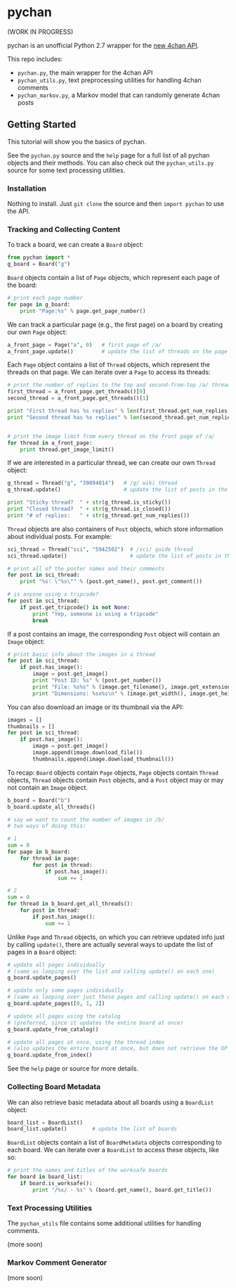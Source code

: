 pychan
======

(WORK IN PROGRESS)

pychan is an unofficial Python 2.7 wrapper for the [new 4chan API](https://github.com/4chan/4chan-API).

This repo includes:

- `pychan.py`, the main wrapper for the 4chan API
- `pychan_utils.py`, text preprocessing utilities for handling 4chan comments
- `pychan_markov.py`, a Markov model that can randomly generate 4chan posts


Getting Started
---------------

This tutorial will show you the basics of pychan.

See the `pychan.py` source and the `help` page for a full list of all pychan
objects and their methods. You can also check out the `pychan_utils.py` source
for some text processing utilities.


### Installation ###

Nothing to install. Just `git clone` the source and then `import pychan` to use
the API.


### Tracking and Collecting Content ###

To track a board, we can create a `Board` object:

```python
from pychan import *
g_board = Board("g")
```


`Board` objects contain a list of `Page` objects, which represent each page
of the board:

```python
# print each page number
for page in g_board:
    print "Page:%s" % page.get_page_number()
```


We can track a particular page (e.g., the first page) on a board by
creating our own `Page` object:

```python
a_front_page = Page("a", 0)   # first page of /a/
a_front_page.update()         # update the list of threads on the page
```


Each `Page` object contains a list of `Thread` objects, which represent the
threads on that page. We can iterate over a `Page` to access its threads:

```python
# print the number of replies to the top and second-from-top /a/ threads
first_thread = a_front_page.get_threads()[0]
second_thread = a_front_page.get_threads()[1]

print "First thread has %s replies" % len(first_thread.get_num_replies())
print "Second thread has %s replies" % len(second_thread.get_num_replies())


# print the image limit from every thread on the front page of /a/
for thread in a_front_page:
    print thread.get_image_limit()
```


If we are interested in a particular thread, we can create our own `Thread`
object:

```python
g_thread = Thread("g", "39894014")   # /g/ wiki thread
g_thread.update()                    # update the list of posts in the thread

print "Sticky thread?  " + str(g_thread.is_sticky())
print "Closed thread?  " + str(g_thread.is_closed())
print "# of replies:   " + str(g_thread.get_num_replies())
```


`Thread` objects are also containers of `Post` objects, which store information
about individual posts. For example:

```python
sci_thread = Thread("sci", "5942502")  # /sci/ guide thread
sci_thread.update()                    # update the list of posts in the thread

# print all of the poster names and their comments
for post in sci_thread:
    print "%s: \"%s\"" % (post.get_name(), post.get_comment())

# is anyone using a tripcode?
for post in sci_thread:
    if post.get_tripcode() is not None:
        print "Yep, someone is using a tripcode"
        break
```


If a post contains an image, the corresponding `Post` object will contain an
`Image` object:

```python
# print basic info about the images in a thread
for post in sci_thread:
    if post.has_image():
        image = post.get_image()
        print "Post ID: %s" % (post.get_number())
        print "File: %s%s" % (image.get_filename(), image.get_extension())
        print "Dimensions: %sx%s\n" % (image.get_width(), image.get_height())
```


You can also download an image or its thumbnail via the API:

```python
images = []
thumbnails = []
for post in sci_thread:
    if post.has_image():
        image = post.get_image()
        image.append(image.download_file())
        thumbnails.append(image.download_thumbnail())
```


To recap: `Board` objects contain `Page` objects, `Page` objects contain
`Thread` objects, `Thread` objects contain `Post` objects, and a `Post` object
may or may not contain an `Image` object.

```python
b_board = Board("b")
b_board.update_all_threads()

# say we want to count the number of images in /b/
# two ways of doing this:

# 1
sum = 0
for page in b_board:
    for thread in page:
        for post in thread:
            if post.has_image():
                sum += 1

# 2
sum = 0
for thread in b_board.get_all_threads():
    for post in thread:
        if post.has_image():
            sum += 1
```


Unlike `Page` and `Thread` objects, on which you can retrieve updated info just
by calling `update()`, there are actually several ways to update the list of
pages in a `Board` object:

```python
# update all pages individually
# (same as looping over the list and calling update() on each one)
g_board.update_pages()

# update only some pages individually
# (same as looping over just these pages and calling update() on each one)
g_board.update_pages([0, 1, 2])

# update all pages using the catalog
# (preferred, since it updates the entire board at once)
g_board.update_from_catalog()

# update all pages at once, using the thread index
# (also updates the entire board at once, but does not retrieve the OP image)
g_board.update_from_index()
```


See the `help` page or source for more details.


### Collecting Board Metadata ###

We can also retrieve basic metadata about all boards using a `BoardList`
object:

```python
board_list = BoardList()
board_list.update()        # update the list of boards
```


`BoardList` objects contain a list of `BoardMetadata` objects corresponding
to each board. We can iterate over a `BoardList` to access these objects,
like so:

```python
# print the names and titles of the worksafe boards
for board in board_list:
    if board.is_worksafe():
        print "/%s/ - %s" % (board.get_name(), board.get_title())
```


### Text Processing Utilities ###

The `pychan_utils` file contains some additional utilities for handling
comments.

(more soon)


### Markov Comment Generator ###

(more soon)
